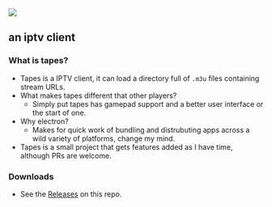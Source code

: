 <image src=https://github.com/scramble45/tapes/blob/main/images/tapes.svg>

## an iptv client

### What is tapes?
  - Tapes is a IPTV client, it can load a directory full of `.m3u` files containing stream URLs.
  - What makes tapes different that other players?
    - Simply put tapes has gamepad support and a better user interface or the start of one.
  - Why electron?
    - Makes for quick work of bundling and distrubuting apps across a wild variety of platforms, change my mind.
  - Tapes is a small project that gets features added as I have time, although PRs are welcome.
  
  
### Downloads
  - See the [Releases](https://github.com/scramble45/tapes/releases) on this repo.
